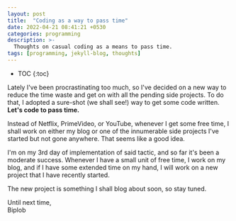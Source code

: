 ```yaml
---
layout: post
title:  "Coding as a way to pass time"
date: 2022-04-21 08:41:21 +0530
categories: programming
description: >-
  Thoughts on casual coding as a means to pass time.
tags: [programming, jekyll-blog, thoughts]
---
```


<style type='text/css'>#markdown-toc::before{content:'Table of Contents';font-weight:700}#markdown-toc{border:3px solid #aaa;padding:1.5em;margin-left:0;display:inline-block}</style>

* TOC
{:toc}

Lately I've been procrastinating too much, so I've decided on a new way to reduce the time waste and get on with all the pending side projects. To do that, I adopted a sure-shot (we shall see!) way to get some code written. __Let's code to pass time.__

Instead of Netflix, PrimeVideo, or YouTube, whenever I get some free time, I shall work on either my blog or one of the innumerable side projects I've started but not gone anywhere. That seems like a good idea.

I'm on my 3rd day of implementation of said tactic, and so far it's been a moderate success. Whenever I have a small unit of free time, I work on my blog, and if I have some extended time on my hand, I will work on a new project that I have recently started.

The new project is something I shall blog about soon, so stay tuned.

Until next time, <br>
Biplob
